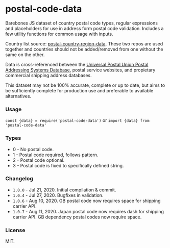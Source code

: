 # postal-code-data

Barebones JS dataset of country postal code types, regular expressions and placeholders for use in address form postal code validation. Includes a few utility functions for common usage with inputs.

Country list source: [postal-country-region-data](https://github.com/tobias7an/postal-country-region-data). These two repos are used together and countries should not be added/removed from one without the same on the other.

Data is cross-referenced between the [Universal Postal Union Postal Addressing Systems Database](http://www.upu.int/en/activities/addressing/postal-addressing-systems-in-member-countries.html), postal service websites, and propietary commercial shipping address databases.  

This dataset may not be 100% accurate, complete or up to date, but aims to be sufficiently complete for production use and preferable to available alternatives.

### Usage
`const {data} = require('postal-code-data')`
or
`import {data} from 'postal-code-data'`

### Types
- 0 - No postal code.
- 1 - Postal code required, follows pattern.
- 2 - Postal code optional.
- 3 - Postal code is fixed to specifically defined string.

### Changelog
- `1.0.0` - Jul 21, 2020. Initial compilation & commit.
- `1.0.4` - Jul 27, 2020. Bugfixes in validation.
- `1.0.6` - Aug 10, 2020. GB postal code now requires space for shipping carrier API.
- `1.0.7` - Aug 11, 2020. Japan postal code now requires dash for shipping carrier API. GB dependency postal codes now require space.

### License
MIT.